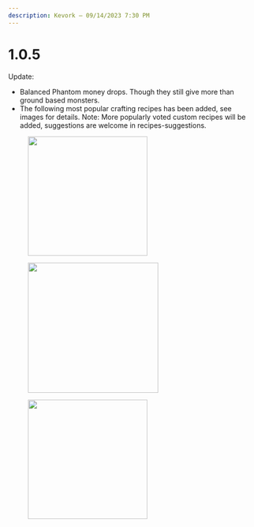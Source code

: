 ```yaml
---
description: Kevork — 09/14/2023 7:30 PM
---
```


# 1.0.5

Update:

* Balanced Phantom money drops. Though they still give more than ground based monsters.
* The following most popular crafting recipes has been added, see images for details. Note: More popularly voted custom recipes will be added, suggestions are welcome in ⁠recipes-suggestions.

<figure><img src="../../../.gitbook/assets/image (15).png" alt="" width="242"><figcaption></figcaption></figure>

<figure><img src="../../../.gitbook/assets/image (16).png" alt="" width="264"><figcaption></figcaption></figure>

<figure><img src="../../../.gitbook/assets/image (17).png" alt="" width="242"><figcaption></figcaption></figure>
